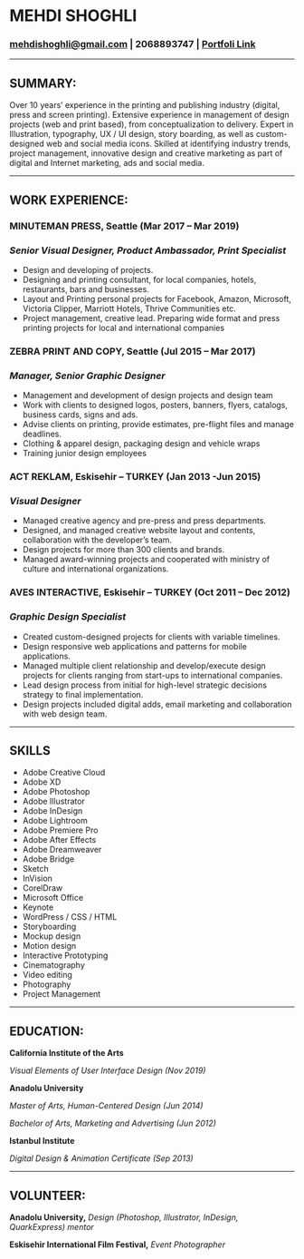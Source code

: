 # MEHDI SHOGHLI

### **mehdishoghli@gmail.com | 2068893747 | [Portfoli Link](http://www.mehdishoghli.com/)**
---

## SUMMARY:

Over 10 years’ experience in the printing and publishing industry (digital, press and screen printing). 
Extensive experience in management of design projects (web and print based), from conceptualization to delivery. 
Expert in Illustration, typography, UX / UI design, story boarding, as well as custom-designed web and social media icons. 
Skilled at identifying industry trends, project management, innovative design and creative marketing as part of digital and Internet marketing, ads and social media.

---

## WORK EXPERIENCE:

### MINUTEMAN PRESS, Seattle (Mar 2017 – Mar 2019)
### *Senior Visual Designer, Product Ambassador, Print Specialist*

- Design and developing of projects.
- Designing and printing consultant, for local companies, hotels, restaurants, bars and businesses.
- Layout and Printing personal projects for Facebook, Amazon, Microsoft, Victoria Clipper, Marriott Hotels, Thrive Communities etc.
- Project management, creative lead. Preparing wide format and press printing projects for local and international companies



### ZEBRA PRINT AND COPY, Seattle (Jul 2015 – Mar 2017)
### *Manager, Senior Graphic Designer*

- Management and development of design projects and design team
- Work with clients to designed logos, posters, banners, flyers, catalogs, business cards, signs and ads.
- Advise clients on printing, provide estimates, pre-flight files and manage deadlines.
- Clothing & apparel design, packaging design and vehicle wraps
- Training junior design employees

### ACT REKLAM, Eskisehir – TURKEY (Jan 2013 -Jun 2015)
### *Visual Designer*

- Managed creative agency and pre-press and press departments.
- Designed, and managed creative website layout and contents, collaboration with the developer’s team.
- Design projects for more than 300 clients and brands.
- Managed award-winning projects and cooperated with ministry of culture and international organizations.

### AVES INTERACTIVE, Eskisehir – TURKEY (Oct 2011 – Dec 2012)
### *Graphic Design Specialist*

- Created custom-designed projects for clients with variable timelines.
- Design responsive web applications and patterns for mobile applications.
- Managed multiple client relationship and develop/execute design projects for clients ranging from start-ups to international companies.
- Lead design process from initial for high-level strategic decisions strategy to final implementation. 
- Design projects included digital adds, email marketing and collaboration with web design team.

---

## SKILLS

- Adobe Creative Cloud 
- Adobe XD
- Adobe Photoshop
- Adobe Illustrator 
- Adobe InDesign 
- Adobe Lightroom 
- Adobe Premiere Pro 
- Adobe After Effects
- Adobe Dreamweaver
- Adobe Bridge
- Sketch
- InVision 
- CorelDraw
- Microsoft Office 
- Keynote
- WordPress / CSS / HTML
- Storyboarding
- Mockup design
- Motion design
- Interactive Prototyping
- Cinematography
- Video editing
- Photography
- Project Management 

---

## EDUCATION:

**California Institute of the Arts**

*Visual Elements of User Interface Design (Nov 2019)*

**Anadolu University**

*Master of Arts, Human-Centered Design (Jun 2014)*

*Bachelor of Arts, Marketing and Advertising (Jun 2012)*

**Istanbul Institute**

*Digital Design & Animation Certificate (Sep 2013)*

---

## VOLUNTEER:

**Anadolu University,** *Design (Photoshop, Illustrator, InDesign, QuarkExpress) mentor*

**Eskisehir International Film Festival,** *Event Photographer*

